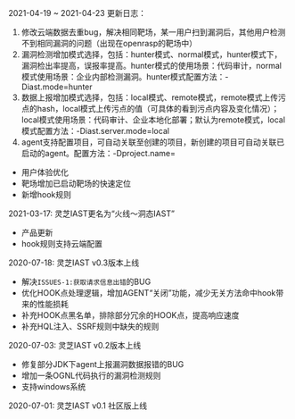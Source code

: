 2021-04-19 ~ 2021-04-23 更新日志：
1. 修改云端数据去重bug，解决相同靶场，某一用户扫到漏洞后，其他用户检测不到相同漏洞的问题（出现在openrasp的靶场中）
2. 漏洞检测增加模式选择，包括：hunter模式、normal模式，hunter模式下，漏洞检出率提高，误报率提高。hunter模式的使用场景：代码审计，normal模式使用场景：企业内部检测漏洞。hunter模式配置方法：-Diast.mode=hunter
3. 数据上报增加模式选择，包括：local模式、remote模式，remote模式上传污点的hash，local模式上传污点的值（可具体的看到污点内容及变化情况）；local模式使用场景：代码审计、企业本地化部署；默认为remote模式，local模式配置方法：-Diast.server.mode=local
4. agent支持配置项目，可自动关联至创建的项目，新创建的项目可自动关联已启动的agent。配置方法：-Dproject.name=<project name>
- 用户体验优化
- 靶场增加已启动靶场的快速定位
- 新增hook规则

2021-03-17: 灵芝IAST更名为“火线～洞态IAST”
- 产品更新
- hook规则支持云端配置

2020-07-18: 灵芝IAST v0.3版本上线
- 解决`ISSUES-1:获取请求信息出错`的BUG
- 优化HOOK点处理逻辑，增加AGENT“关闭”功能，减少无关方法命中hook带来的性能损耗
- 补充HOOK点黑名单，排除部分冗余的HOOK点，提高响应速度
- 补充HQL注入、SSRF规则中缺失的规则

2020-07-03: 灵芝IAST v0.2版本上线
- 修复部分JDK下agent上报漏洞数据报错的BUG
- 增加一条OGNL代码执行的漏洞检测规则
- 支持windows系统

2020-07-01: 灵芝IAST v0.1 社区版上线